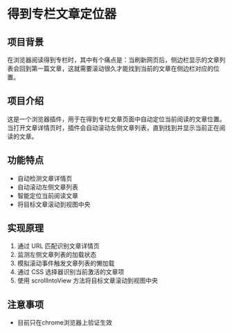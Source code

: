 # 得到专栏文章定位器
## 项目背景
 在浏览器阅读得到专栏时，其中有个痛点是：当刷新网页后，侧边栏显示的文章列表会回到第一篇文章，这就需要滚动很久才能找到当前的文章在侧边栏对应的位置。

## 项目介绍
这是一个浏览器插件，用于在得到专栏文章页面中自动定位当前阅读的文章位置。当打开文章详情页时，插件会自动滚动左侧文章列表，直到找到并显示当前正在阅读的文章。

## 功能特点
- 自动检测文章详情页
- 自动滚动左侧文章列表
- 智能定位当前阅读文章
- 将目标文章滚动到视图中央

## 实现原理
1. 通过 URL 匹配识别文章详情页
2. 监测左侧文章列表的加载状态
3. 模拟滚动事件触发文章列表的懒加载
4. 通过 CSS 选择器识别当前激活的文章项
5. 使用 scrollIntoView 方法将目标文章滚动到视图中央


## 注意事项
- 目前只在chrome浏览器上验证生效